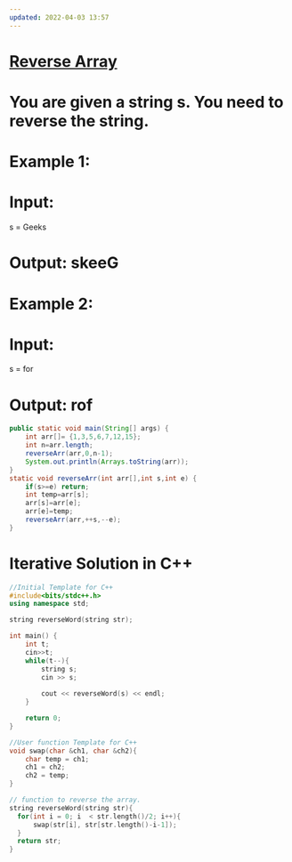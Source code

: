 ```yaml
---
updated: 2022-04-03 13:57
---
```

# [Reverse Array](https://practice.geeksforgeeks.org/problems/reverse-a-string/1)
# You are given a string s. You need to reverse the string.

# Example 1:

# Input:
s = Geeks

# Output: skeeG
# Example 2:

# Input:
s = for
# Output: rof

```java
public static void main(String[] args) {
	int arr[]= {1,3,5,6,7,12,15};
	int n=arr.length;
	reverseArr(arr,0,n-1);
	System.out.println(Arrays.toString(arr));
}
static void reverseArr(int arr[],int s,int e) {
	if(s>=e) return;
	int temp=arr[s];
	arr[s]=arr[e];
	arr[e]=temp;
	reverseArr(arr,++s,--e);
}
  ```

# Iterative Solution in C++
```cpp
//Initial Template for C++
#include<bits/stdc++.h>
using namespace std;

string reverseWord(string str);

int main() {	
	int t;
	cin>>t;
	while(t--){
        string s;
        cin >> s;
        
        cout << reverseWord(s) << endl;
	}

	return 0;
}

//User function Template for C++
void swap(char &ch1, char &ch2){
    char temp = ch1;
    ch1 = ch2;
    ch2 = temp;
}

// function to reverse the array.
string reverseWord(string str){
  for(int i = 0; i  < str.length()/2; i++){
      swap(str[i], str[str.length()-i-1]);
  }
  return str;
}
```